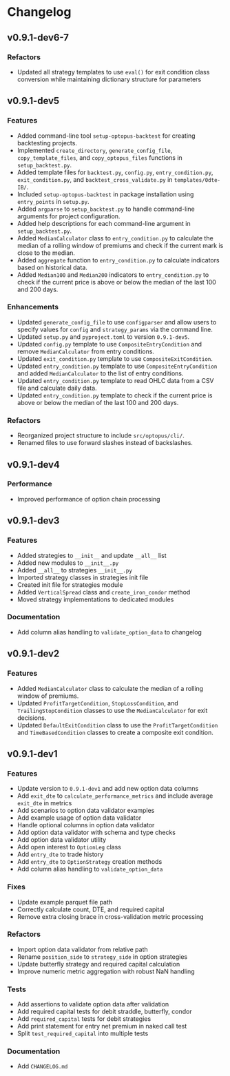 # Changelog

## v0.9.1-dev6-7

### Refactors

-   Updated all strategy templates to use `eval()` for exit condition class conversion
    while maintaining dictionary structure for parameters

## v0.9.1-dev5

### Features

-   Added command-line tool `setup-optopus-backtest` for creating backtesting projects.
-   Implemented `create_directory`, `generate_config_file`, `copy_template_files`, and `copy_optopus_files` functions in `setup_backtest.py`.
-   Added template files for `backtest.py`, `config.py`, `entry_condition.py`, `exit_condition.py`, and `backtest_cross_validate.py` in `templates/0dte-IB/`.
-   Included `setup-optopus-backtest` in package installation using `entry_points` in `setup.py`.
-   Added `argparse` to `setup_backtest.py` to handle command-line arguments for project configuration.
-   Added help descriptions for each command-line argument in `setup_backtest.py`.
-   Added `MedianCalculator` class to `entry_condition.py` to calculate the median of a rolling window of premiums and check if the current mark is close to the median.
-   Added `aggregate` function to `entry_condition.py` to calculate indicators based on historical data.
-   Added `Median100` and `Median200` indicators to `entry_condition.py` to check if the current price is above or below the median of the last 100 and 200 days.

### Enhancements

-   Updated `generate_config_file` to use `configparser` and allow users to specify values for `config` and `strategy_params` via the command line.
-   Updated `setup.py` and `pyproject.toml` to version `0.9.1-dev5`.
-   Updated `config.py` template to use `CompositeEntryCondition` and remove `MedianCalculator` from entry conditions.
-   Updated `exit_condition.py` template to use `CompositeExitCondition`.
-   Updated `entry_condition.py` template to use `CompositeEntryCondition` and added `MedianCalculator` to the list of entry conditions.
-   Updated `entry_condition.py` template to read OHLC data from a CSV file and calculate daily data.
-   Updated `entry_condition.py` template to check if the current price is above or below the median of the last 100 and 200 days.

### Refactors

-   Reorganized project structure to include `src/optopus/cli/`.
-   Renamed files to use forward slashes instead of backslashes.

## v0.9.1-dev4

### Performance

-   Improved performance of option chain processing

## v0.9.1-dev3

### Features

-   Added strategies to `__init__` and update `__all__` list
-   Added new modules to `__init__.py`
-   Added `__all__` to strategies `__init__.py`
-   Imported strategy classes in strategies init file
-   Created init file for strategies module
-   Added `VerticalSpread` class and `create_iron_condor` method
-   Moved strategy implementations to dedicated modules

### Documentation

-   Add column alias handling to `validate_option_data` to changelog

## v0.9.1-dev2

### Features

-   Added `MedianCalculator` class to calculate the median of a rolling window of premiums.
-   Updated `ProfitTargetCondition`, `StopLossCondition`, and `TrailingStopCondition` classes to use the `MedianCalculator` for exit decisions.
-   Updated `DefaultExitCondition` class to use the `ProfitTargetCondition` and `TimeBasedCondition` classes to create a composite exit condition.

## v0.9.1-dev1

### Features

-   Update version to `0.9.1-dev1` and add new option data columns
-   Add `exit_dte` to `calculate_performance_metrics` and include average `exit_dte` in metrics
-   Add scenarios to option data validator examples
-   Add example usage of option data validator
-   Handle optional columns in option data validator
-   Add option data validator with schema and type checks
-   Add option data validator utility
-   Add open interest to `OptionLeg` class
-   Add `entry_dte` to trade history
-   Add `entry_dte` to `OptionStrategy` creation methods
-   Add column alias handling to `validate_option_data`

### Fixes

-   Update example parquet file path
-   Correctly calculate count, DTE, and required capital
-   Remove extra closing brace in cross-validation metric processing

### Refactors

-   Import option data validator from relative path
-   Rename `position_side` to `strategy_side` in option strategies
-   Update butterfly strategy and required capital calculation
-   Improve numeric metric aggregation with robust NaN handling

### Tests

-   Add assertions to validate option data after validation
-   Add required capital tests for debit straddle, butterfly, condor
-   Add `required_capital` tests for debit strategies
-   Add print statement for entry net premium in naked call test
-   Split `test_required_capital` into multiple tests

### Documentation

-   Add `CHANGELOG.md`
